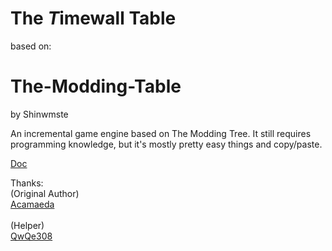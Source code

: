 # The $T$imewall Table

based on:

# The-Modding-Table
by Shinwmste

An incremental game engine based on The Modding Tree. It still requires programming knowledge, but it's mostly pretty easy things and copy/paste.

[Doc](https://github.com/shenmi124/The-Modding-Table/tree/main/docs)

Thanks:
<br>
(Original Author)
<br>
[Acamaeda](https://github.com/Acamaeda)
<br>
<br>
(Helper)
<br>
[QwQe308](https://github.com/QwQe308)
